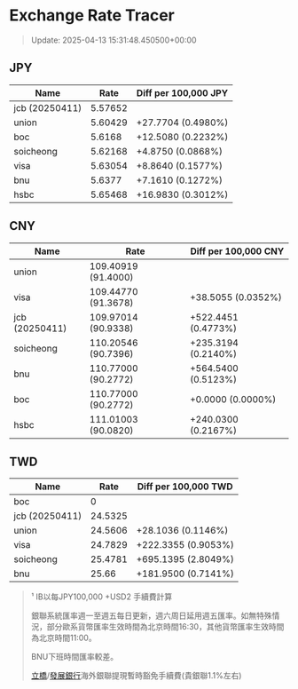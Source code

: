 # Exchange Rate Tracer

> Update: 2025-04-13 15:31:48.450500+00:00

## JPY

| Name           |    Rate | Diff per 100,000 JPY   |
|----------------|---------|------------------------|
| jcb (20250411) | 5.57652 |                        |
| union          | 5.60429 | +27.7704 (0.4980%)     |
| boc            | 5.6168  | +12.5080 (0.2232%)     |
| soicheong      | 5.62168 | +4.8750 (0.0868%)      |
| visa           | 5.63054 | +8.8640 (0.1577%)      |
| bnu            | 5.6377  | +7.1610 (0.1272%)      |
| hsbc           | 5.65468 | +16.9830 (0.3012%)     |

## CNY

| Name           | Rate                | Diff per 100,000 CNY   |
|----------------|---------------------|------------------------|
| union          | 109.40919	(91.4000) |                        |
| visa           | 109.44770	(91.3678) | +38.5055 (0.0352%)     |
| jcb (20250411) | 109.97014	(90.9338) | +522.4451 (0.4773%)    |
| soicheong      | 110.20546	(90.7396) | +235.3194 (0.2140%)    |
| bnu            | 110.77000	(90.2772) | +564.5400 (0.5123%)    |
| boc            | 110.77000	(90.2772) | +0.0000 (0.0000%)      |
| hsbc           | 111.01003	(90.0820) | +240.0300 (0.2167%)    |

## TWD

| Name           |    Rate | Diff per 100,000 TWD   |
|----------------|---------|------------------------|
| boc            |  0      |                        |
| jcb (20250411) | 24.5325 |                        |
| union          | 24.5606 | +28.1036 (0.1146%)     |
| visa           | 24.7829 | +222.3355 (0.9053%)    |
| soicheong      | 25.4781 | +695.1395 (2.8049%)    |
| bnu            | 25.66   | +181.9500 (0.7141%)    |


> ¹ IB以每JPY100,000 +USD2 手續費計算
>
> 銀聯系統匯率週一至週五每日更新，週六周日延用週五匯率。如無特殊情況，部分歐系貨幣匯率生效時間為北京時間16:30，其他貨幣匯率生效時間為北京時間11:00。
>
> BNU下班時間匯率較差。
>
> [立橋](https://www.wlbank.com.mo/uploads/ueditor/file/20181211/1544536513900230.pdf)/[發展銀行](https://www.mdb.com.mo/Service_Charges_20230728.pdf)海外銀聯提現暫時豁免手續費(貴銀聯1.1%左右)

